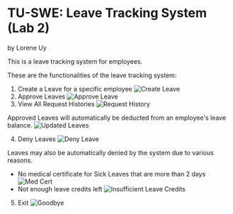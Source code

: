 # TU-SWE: Leave Tracking System (Lab 2)
by Lorene Uy

This is a leave tracking system for employees.

These are the functionalities of the leave tracking system:
1. Create a Leave for a specific employee
![Create Leave](screenshots/CreateLeave.png)
2. Approve Leaves
![Approve Leave](screenshots/ApproveLeave.png)
3. View All Request Histories
![Request History](screenshots/History1.png)

Approved Leaves will automatically be deducted from an employee's leave balance.
![Updated Leaves](screenshots/UpdatedLeaves.png)

4. Deny Leaves
![Deny Leave](screenshots/Deny.png)

Leaves may also be automatically denied by the system due to various reasons.
- No medical certificate for Sick Leaves that are more than 2 days
![Med Cert](screenshots/AutoDeny.png)
- Not enough leave credits left
![Insufficient Leave Credits](screenshots/NotEnoughCredits.png)

5. Exit
![Goodbye](screenshots/Goodbye.png)